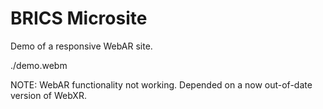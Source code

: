 # BRICS Microsite

Demo of a responsive WebAR site.

./demo.webm

NOTE: WebAR functionality not working. Depended on a now out-of-date version of WebXR.